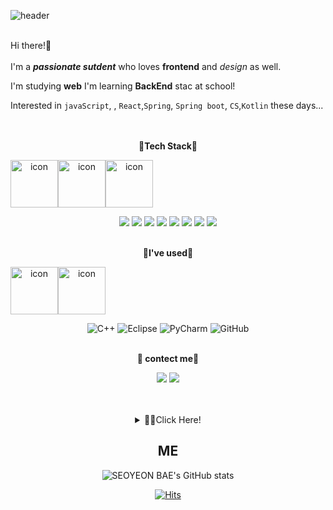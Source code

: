 ![header](https://capsule-render.vercel.app/api?type=cylinder&color=gradient&height=180&section=header&text=SEOYEON%20BAE\%20💡&fontAlignY=45&desc=a%20passionate%20person%20who%20loves%20FRONTEND&descSize=25&descAlignY=75&fontSize=60&animation=twinkling) <br><br>

Hi there!👋<br><br>
I'm a ***passionate sutdent*** who loves **frontend** and *design* as well.  

I'm studying **web**
I'm learning **BackEnd** stac at school!

Interested in `javaScript`, , `React`,`Spring`, `Spring boot`, `CS`,`Kotlin` these days...<br><br><br>
<div align="center">

  
**🎄Tech Stack🎄**
  <div style="display: flex; align-items: flex-start;"><img src="https://techstack-generator.vercel.app/js-icon.svg" alt="icon" width="76" height="76" />
    <img src="https://techstack-generator.vercel.app/mysql-icon.svg" alt="icon" width="76" height="76" /><img src="https://techstack-generator.vercel.app/github-icon.svg" alt="icon" width="76" height="76" /></div>
  
  <img src="https://img.shields.io/badge/HTML5-E34F26?style=flat-square&logo=HTML5&logoColor=white"/></a>
  <img src="https://img.shields.io/badge/CSS3-1572B6?style=flat-square&logo=CSS3&logoColor=white"/></a>
  <img src="https://img.shields.io/badge/JavaScript-F7DF1E?style=flat-square&logo=JavaScript&logoColor=white"/></a>
  <img src="https://img.shields.io/badge/Java-007396?style=flat-square&logo=Java&logoColor=white"/></a>
  <img src="https://img.shields.io/badge/C-A8B9CC?style=flat-square&logo=C&logoColor=white"/></a>
  <img src="https://img.shields.io/badge/Python-ff69b4?style=flat-square&logo=Python&logoColor=white"/></a>
  <img src="https://img.shields.io/badge/Kotlin-1572B6?style=flat-square&logo=Kotlin&logoColor=white"/></a>
<img src="https://img.shields.io/badge/MySQL-4479A1?style=flat-square&logo=MySQL&logoColor=white"/></a><br><br>

**🌷I've used🌷**
   <div style="display: flex; align-items: flex-start;"><img src="https://techstack-generator.vercel.app/cpp-icon.svg" alt="icon" width="76" height="76" /><img src="https://techstack-generator.vercel.app/aws-icon.svg" alt="icon" width="76" height="76" /></div>
   
  ![C++](https://img.shields.io/badge/c++-%2300599C.svg?style=for-the-badge&logo=c%2B%2B&logoColor=white)
  ![Eclipse](https://img.shields.io/badge/Eclipse-FE7A16.svg?style=for-the-badge&logo=Eclipse&logoColor=white)
  ![PyCharm](https://img.shields.io/badge/pycharm-143?style=for-the-badge&logo=pycharm&logoColor=black&color=black&labelColor=green)
  ![GitHub](https://img.shields.io/badge/github-%23121011.svg?style=for-the-badge&logo=github&logoColor=white)<br><br>
  
**🎈 contect me🎈**  

<a href="https://velog.io/@cindy0817-web"><img src="https://img.shields.io/badge/Velog-brightgreen?style=flat-square&logo=Velog&logoColor=white"/></a>
<a href="https://www.notion.so/Flexible-Developer-Seoyeon-Bae-4f3d0f42c57240a8bd253c7fc58b8fe7"><img src="https://img.shields.io/badge/Notion-black?style=flat-square&logo=Notion&logoColor=white"/></a><br><br><br>

<details>
<summary>👩‍💻Click Here!</summary>
<div markdown="1">       

<img src="https://wakatime.com/share/@09a0a224-d5db-47f4-9ac9-b0e42835f91a/be65ce4d-3b5d-4c4d-87c5-ae6b2e07cfad.png" width="500px"/>  
<img src="https://wakatime.com/share/@09a0a224-d5db-47f4-9ac9-b0e42835f91a/a868055d-4450-4685-ac27-ac4fa96e1a5c.png" width="500px"/>  

</div>
  
</details>


## ME  
![SEOYEON BAE's GitHub stats](https://github-readme-stats.vercel.app/api?username=seoyeon-double-7&hide=contribs,prs&count_private=true&show_icons=true)

[![Hits](https://hits.seeyoufarm.com/api/count/incr/badge.svg?url=https%3A%2F%2Fgithub.com%2Fcindy0817-web&count_bg=%236CB237&title_bg=%23A0A09E&icon=github.svg&icon_color=%23FFFFFF&title=hits&edge_flat=false)](https://hits.seeyoufarm.com)
